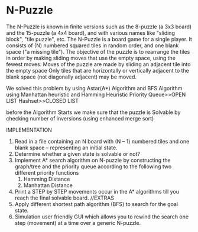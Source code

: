 # N-Puzzle
The N-Puzzle is known in finite versions such as the 8-puzzle (a 3x3 board) and the 15-puzzle (a 4x4 board),
and with various names like "sliding block", "tile puzzle", etc. The N-Puzzle is a board game for a single player.
It consists of (N) numbered squared tiles in random order, and one blank space ("a missing tile"). 
The objective of the puzzle is to rearrange the tiles in order by making sliding moves that use the empty space, using the fewest moves.
Moves of the puzzle are made by sliding an adjacent tile into the empty space
Only tiles that are horizontally or vertically adjacent to the blank space (not diagonally adjacent) may be moved. 

We solved this problem by using Astar(A*) Algorithm and BFS Algorithm
using Manhattan heuristic and Hamming Heuristic
Priority Queue>>OPEN LIST
Hashset>>CLOSED LIST

before the Algorithm Starts we make sure that the puzzle is Solvable by checking number of inversions (using enhanced merge sort)

IMPLEMENTATION
1.	Read in a file containing an N board with (N – 1) numbered tiles and one blank space – representing an initial state. 
2.	Determine whether a given state is solvable or not? 
3.	Implement A* search algorithm on N-puzzle by constructing the graph/tree and the priority queue according to the following two different priority functions 
    1.	Hamming Distance
    2.	Manhattan Distance
4.	Print a STEP by STEP movements occur in the A* algorithms till you reach the final solvable board.
//EXTRAS
1.	Apply different shortest path algorithm (BFS) to search for the goal state. 
2.	Simulation user friendly GUI which allows you to rewind the search one step (movement) at a time over a generic N-puzzle.

